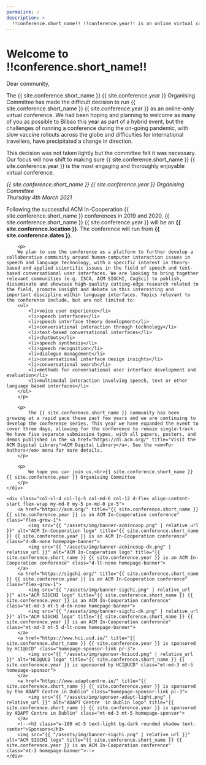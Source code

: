 ```yaml
---
permalink: /
description: > 
  !!conference.short_name!! !!conference.year!! is an online virtual conference, running from !!conference.dates!!
---
```


# Welcome to !!conference.short_name!!
  
<div class="mb-4 alert alert-secondary" role="alert">
  <p>Dear community,</p>
  <p>The {{ site.conference.short_name }} {{ site.conference.year }} Organising Committee has made the difficult decision to run {{ site.conference.short_name }} {{ site.conference.year }} as an online-only virtual conference. We had been hoping and planning to welcome as many of you as possible to Bilbao this year as part of a hybrid event, but the challenges of running a conference during the on-going pandemic, with slow vaccine rollouts across the globe and difficulties for international travellers, have precipitated a change in direction.</p> 
  <p>This decision was not taken lightly but the committee felt it was necessary. Our focus will now shift to making sure {{ site.conference.short_name }} {{ site.conference.year }} is the most engaging and thoroughly enjoyable virtual conference.</p>
  <p class="mb-0"><em>{{ site.conference.short_name }} {{ site.conference.year }} Organising Committee<br>Thursday 4th March 2021</em></p>
</div>

<div class="row">
	<div class="col-xl-8 col-lg-7 col-md-6 col-12">
		<p>
		Following the successful ACM In-Cooperation {{ site.conference.short_name }} conferences in 2019 and 2020, {{ site.conference.short_name }} {{ site.conference.year }} will be an <strong>{{ site.conference.location }}</strong>. The conference will run from <strong>{{ site.conference.dates }}</strong>.
		</p>

		<p>
		We plan to use the conference as a platform to further develop a collaborative community around human-computer interaction issues in speech and language technology, with a specific interest in theory-based and applied scientific issues in the field of speech and text-based conversational user interfaces. We are looking to bring together relevant communities (e.g. ISCA, ACM SIGCHI, CogSci) to publish, disseminate and showcase high-quality cutting-edge research related to the field, promote insight and debate in this interesting and important discipline within language interfaces. Topics relevant to the conference include, but are not limited to:
		<ul>
			<li>voice user experience</li>
			<li>speech interfaces</li>
			<li>speech interface theory development</li>
			<li>conversational interaction through technology</li>
			<li>text-based conversational interfaces</li>
			<li>chatbots</li>
			<li>speech synthesis</li>
			<li>speech recognition</li>
			<li>dialogue management</li>
			<li>conversational interface design insights</li>
			<li>conversational search</li>
			<li>methods for conversational user interface development and evaluation</li>
			<li>multimodal interaction involving speech, text or other language based interfaces</li>
		</ul>
		</p>

		<p>
			The {{ site.conference.short_name }} community has been growing at a rapid pace these past few years and we are continuing to develop the conference series. This year we have expanded the event to cover three days, allowing for the conference to remain single-track. We have five separate submission types, with all papers, posters, and demos published in the <a href="https://dl.acm.org/" title="Visit the ACM Digital Library">ACM Digital Library</a>. See the <em>For Authors</em> menu for more details.
		</p>

		<p>
			We hope you can join us,<br>{{ site.conference.short_name }} {{ site.conference.year }} Organising Committee
		</p>
	</div>

	<div class="col-xl-4 col-lg-5 col-md-6 col-12 d-flex align-content-start flex-wrap my-md-0 my-5 px-md-0 px-5">
		<a href="https://acm.org/" title="{{ site.conference.short_name }} {{ site.conference.year }} is an ACM In-Cooperation conference" class="flex-grow-1">
			<img src="{{ "/assets/img/banner-acmincoop.png" | relative_url }}" alt="ACM In-Cooperation logo" title="{{ site.conference.short_name }} {{ site.conference.year }} is an ACM In-Cooperation conference" class="d-dk-none homepage-banner">
			<img src="{{ "/assets/img/banner-acmincoop-dk.png" | relative_url }}" alt="ACM In-Cooperation logo" title="{{ site.conference.short_name }} {{ site.conference.year }} is an ACM In-Cooperation conference" class="d-lt-none homepage-banner">
		</a>
		<a href="https://sigchi.org/" title="{{ site.conference.short_name }} {{ site.conference.year }} is an ACM In-Cooperation conference" class="flex-grow-1">
			<img src="{{ "/assets/img/banner-sigchi.png" | relative_url }}" alt="ACM SIGCHI logo" title="{{ site.conference.short_name }} {{ site.conference.year }} is an ACM In-Cooperation conference" class="mt-md-3 mt-5 d-dk-none homepage-banner">
			<img src="{{ "/assets/img/banner-sigchi-dk.png" | relative_url }}" alt="ACM SIGCHI logo" title="{{ site.conference.short_name }} {{ site.conference.year }} is an ACM In-Cooperation conference" class="mt-md-3 mt-5 d-lt-none homepage-banner">
		</a>
		<a href="https://www.hci.ucd.ie/" title="{{ site.conference.short_name }} {{ site.conference.year }} is sponsored by HCI@UCD" class="homepage-sponsor-link pr-3">
			<img src="{{ "/assets/img/sponsor-hciucd.png" | relative_url }}" alt="HCI@UCD logo" title="{{ site.conference.short_name }} {{ site.conference.year }} is sponsored by HCI@UCD" class="mt-md-3 mt-5 homepage-sponsor">
		</a>
		<a href="https://www.adaptcentre.ie/" title="{{ site.conference.short_name }} {{ site.conference.year }} is sponsored by the ADAPT Centre in Dublin" class="homepage-sponsor-link pl-3">
			<img src="{{ "/assets/img/sponsor-adapt-light.png" | relative_url }}" alt="ADAPT Centre  in Dublin logo" title="{{ site.conference.short_name }} {{ site.conference.year }} is sponsored by ADAPT Centre in Dublin" class="mt-md-3 mt-5 homepage-sponsor">
		</a>
		<!--<h3 class="w-100 mt-5 text-light bg-dark rounded shadow text-center">Sponsors</h3>
		<img src="{{ "/assets/img/banner-sigchi.png" | relative_url }}" alt="ACM SIGCHI logo" title="{{ site.conference.short_name }} {{ site.conference.year }} is an ACM In-Cooperation conference" class="mt-3 homepage-banner">-->
	</div>
</div>
